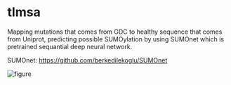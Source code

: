 # tlmsa
Mapping mutations that comes from GDC to healthy sequence that comes from Uniprot, predicting possible SUMOylation by using SUMOnet which is pretrained sequantial deep neural network.


SUMOnet: https://github.com/berkedilekoglu/SUMOnet




![figure](https://user-images.githubusercontent.com/72014272/187213152-2c1cb803-28bf-4cbf-8350-16fbc7763ce7.png)




 


